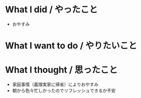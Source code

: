 # What I did / やったこと
- おやすみ

# What I want to do / やりたいこと

# What I thought / 思ったこと
- 家庭事情（義理実家に帰省）によりおやすみ
- 朝から色々忙しかったのでリフレッシュできるか不安
